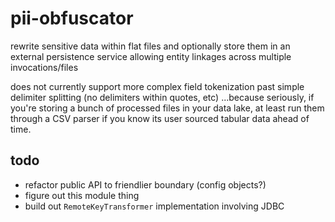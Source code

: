 # pii-obfuscator

rewrite sensitive data within flat files and optionally store them in an external persistence service allowing entity linkages across multiple invocations/files

does not currently support more complex field tokenization past simple delimiter splitting (no delimiters within quotes, etc)
...because seriously, if you're storing a bunch of processed files in your data lake, at least run them through a CSV parser if you know its user sourced tabular data ahead of time.

## todo
* refactor public API to friendlier boundary (config objects?)
* figure out this module thing
* build out `RemoteKeyTransformer` implementation involving JDBC